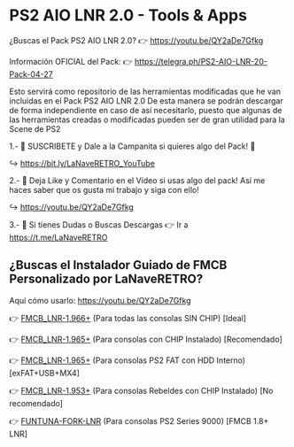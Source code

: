 # PS2 AIO LNR 2.0 - Tools & Apps

¿Buscas el Pack PS2 AIO LNR 2.0? 
👉 https://youtu.be/QY2aDe7Gfkg 

Información OFICIAL del Pack: 
👉 https://telegra.ph/PS2-AIO-LNR-20-Pack-04-27

Esto servirá como repositorio de las herramientas modificadas que he van incluidas en el Pack PS2 AIO LNR 2.0
De esta manera se podrán descargar de forma independiente en caso de así necesitarlo, puesto que algunas de 
las herramientas creadas o modificadas pueden ser de gran utilidad para la Scene de PS2

1.- 🚩 SUSCRIBETE y Dale a la Campanita si quieres algo del Pack! 🔔 

↪️ https://bit.ly/LaNaveRETRO_YouTube

2.- 📲 Deja Like y Comentario en el Vídeo si usas algo del pack! Así me haces saber que os gusta mi trabajo y siga con ello!

↪️ https://youtu.be/QY2aDe7Gfkg

3.- 📲 Si tienes Dudas o Buscas Descargas 👉 Ir a https://t.me/LaNaveRETRO


## **¿Buscas el Instalador Guiado de FMCB Personalizado por LaNaveRETRO?**

Aquí cómo usarlo: https://youtu.be/QY2aDe7Gfkg 

👉 [FMCB_LNR-1.966+](https://github.com/PaPer-DJ/PS2-AIO-LNR-2.0/raw/main/_FMCB_LNR-1.966%2B.zip) (Para todas las consolas SIN CHIP) [Ideal]

👉 [FMCB_LNR-1.965+](https://github.com/PaPer-DJ/PS2-AIO-LNR-2.0/raw/main/_FMCB_LNR-1.965%2B.zip) (Para consolas con CHIP Instalado) [Recomendado]

👉 [FMCB_LNR-1.965+](https://github.com/PaPer-DJ/PS2-AIO-LNR-2.0/raw/main/_FMCB_LNR-1.965%2BHDD-exFat.zip) (Para consolas PS2 FAT con HDD Interno) [exFAT+USB+MX4]

👉 [FMCB_LNR-1.953+](https://github.com/PaPer-DJ/PS2-AIO-LNR-2.0/raw/main/_FMCB_LNR-1.953%2B.zip) (Para consolas Rebeldes con CHIP Instalado) [No recomendado]

👉 [FUNTUNA-FORK-LNR](https://github.com/PaPer-DJ/PS2-AIO-LNR-2.0/raw/main/_FUNTUNA-FORK-LNR.zip) (Para consolas PS2 Series 9000) [FMCB 1.8+ LNR]
